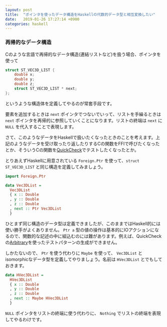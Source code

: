 ```yaml
---
layout: post
title:  "ポインタを使ったデータ構造をHaskellの代数的データ型と相互変換したい"
date:   2019-01-26 17:27:14 +0900
categories: haskell
---
```

### 再帰的なデータ構造

Cのような言語で再帰的なデータ構造(連結リストなど)を扱う場合、ポインタを使って

```c
struct ST_VEC3D_LIST {
    double x;
    double y;
    double z;
    struct ST_VEC3D_LIST * next;
};
```

というような構造体を定義してやるのが常套手段です。

要素を追加するときは `next` ポインタでつないでいって、リストを手繰るときは `next` ポインタを再帰的に参照していくことになります。リストの終端は `next` に `NULL` を代入することで表現します。

さて、このようなデータをHaskellで扱いたくなったときのことを考えます。上記のようなデータを受け取ったり返したりするCの関数をFFIで呼びたくなったとか、そういうCの関数を[QuickCheck](http://hackage.haskell.org/package/QuickCheck)でテストしたくなったとか。

とりあえずHaskellに用意されている `Foreign.Ptr` を使って、`struct ST_VEC3D_LIST` と同じ構造を定義してみましょう。

```haskell
import Foreign.Ptr

data Vec3DList =
  Vec3DList
  { x :: Double
  , y :: Double
  , z :: Double
  , next :: Ptr Vec3DList
  }
```

ひとまず同じ構造のデータ型は定義できましたが、このままではHaskell的には使い勝手がよくありません。 `Ptr a` 型の値の操作は基本的にIOアクションになるので、関数的な記述の中に組込むのには難があります。例えば、QuickCheckの[Arbitrary](http://hackage.haskell.org/package/QuickCheck/docs/Test-QuickCheck-Arbitrary.html)を使ったテストパターンの生成ができません。

しかたないので、 `Ptr` を使う代わりに `Maybe` を使って、 `Vec3DList` とisomorphicなデータ型を定義してやりましょう。名前は `HVec3DList` とでもしておきます。

```haskell
data HVec3DList =
  HVec3DList
  { x :: Double
  , y :: Double
  , z :: Double
  , next :: Maybe HVec3DList
  }
```

`NULL` ポインタをリストの終端に使う代わりに、 `Nothing` でリストの終端を表現してやるわけです。
